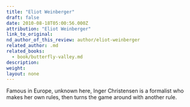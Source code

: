 ```yaml
---
title: "Eliot Weinberger"
draft: false
date: 2010-08-18T05:00:56.000Z
attribution: "Eliot Weinberger"
link_to_original:
nd_author_of_this_review: author/eliot-weinberger
related_author: .md
related_books:
  - book/butterfly-valley.md
description:
weight:
layout: none
---
```

Famous in Europe, unknown here, Inger Christensen is a formalist who makes her own rules, then turns the game around with another rule.


